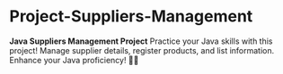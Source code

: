# Project-Suppliers-Management
**Java Suppliers Management Project**  Practice your Java skills with this project! Manage supplier details, register products, and list information. Enhance your Java proficiency! 🚀📝
